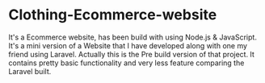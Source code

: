 # Clothing-Ecommerce-website
It's a Ecommerce website, has been build with using Node.js & JavaScript. It's a mini version of a Website that I have developed along with one my friend using Laravel. Actually this is the Pre build version of that project. It contains pretty basic functionality and very less feature comparing the Laravel built. 
